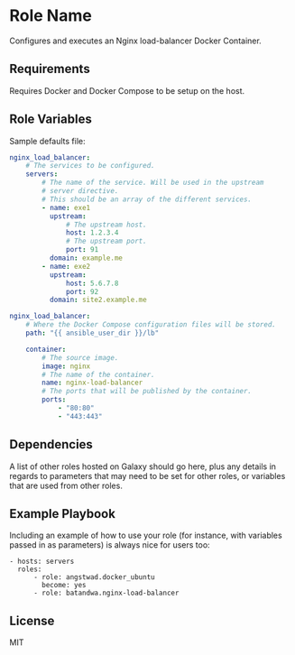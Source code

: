 Role Name
=========

Configures and executes an Nginx load-balancer Docker Container.

Requirements
------------

Requires Docker and Docker Compose to be setup on the host.

Role Variables
--------------

Sample defaults file:

```yaml
nginx_load_balancer:
    # The services to be configured.
    servers:
        # The name of the service. Will be used in the upstream
        # server directive.
        # This should be an array of the different services.
        - name: exe1
          upstream:
              # The upstream host.
              host: 1.2.3.4
              # The upstream port.
              port: 91
          domain: example.me
        - name: exe2
          upstream:
              host: 5.6.7.8
              port: 92
          domain: site2.example.me
```

```yaml
nginx_load_balancer:
    # Where the Docker Compose configuration files will be stored.
    path: "{{ ansible_user_dir }}/lb"

    container:
        # The source image.
        image: nginx
        # The name of the container.
        name: nginx-load-balancer
        # The ports that will be published by the container.
        ports:
            - "80:80"
            - "443:443"
```

Dependencies
------------

A list of other roles hosted on Galaxy should go here, plus any details in regards to parameters that may need to be set for other roles, or variables that are used from other roles.

Example Playbook
----------------

Including an example of how to use your role (for instance, with variables passed in as parameters) is always nice for users too:

    - hosts: servers
      roles:
          - role: angstwad.docker_ubuntu
            become: yes
          - role: batandwa.nginx-load-balancer

License
-------

MIT
